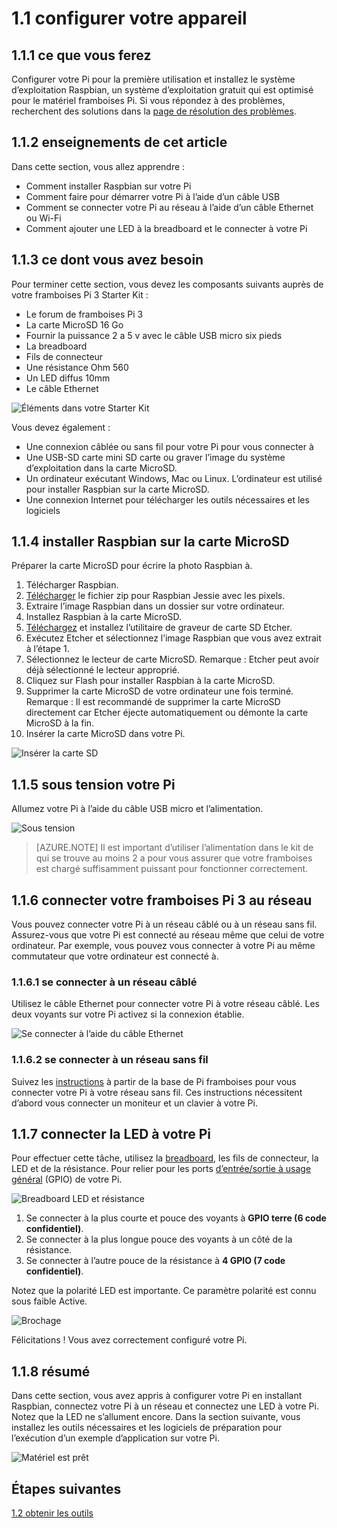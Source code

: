 <properties
 pageTitle="Configurer votre périphérique | Microsoft Azure"
 description="Configurer votre framboises Pi 3 lors de la première utilisation et installez le système d’exploitation Raspbian, un système d’exploitation gratuit qui est optimisé pour le matériel framboises Pi."
 services="iot-hub"
 documentationCenter=""
 authors="shizn"
 manager="timlt"
 tags=""
 keywords=""/>

<tags
 ms.service="iot-hub"
 ms.devlang="multiple"
 ms.topic="article"
 ms.tgt_pltfrm="na"
 ms.workload="na"
 ms.date="10/21/2016"
 ms.author="xshi"/>

# <a name="11-configure-your-device"></a>1.1 configurer votre appareil

## <a name="111-what-you-will-do"></a>1.1.1 ce que vous ferez

Configurer votre Pi pour la première utilisation et installez le système d’exploitation Raspbian, un système d’exploitation gratuit qui est optimisé pour le matériel framboises Pi. Si vous répondez à des problèmes, recherchent des solutions dans la [page de résolution des problèmes](iot-hub-raspberry-pi-kit-node-troubleshooting.md).

## <a name="112-what-you-will-learn"></a>1.1.2 enseignements de cet article

Dans cette section, vous allez apprendre :

- Comment installer Raspbian sur votre Pi
- Comment faire pour démarrer votre Pi à l’aide d’un câble USB
- Comment se connecter votre Pi au réseau à l’aide d’un câble Ethernet ou Wi-Fi
- Comment ajouter une LED à la breadboard et le connecter à votre Pi

## <a name="113-what-you-need"></a>1.1.3 ce dont vous avez besoin

Pour terminer cette section, vous devez les composants suivants auprès de votre framboises Pi 3 Starter Kit :

- Le forum de framboises Pi 3
- La carte MicroSD 16 Go
- Fournir la puissance 2 a 5 v avec le câble USB micro six pieds
- La breadboard
- Fils de connecteur
- Une résistance Ohm 560
- Un LED diffus 10mm
- Le câble Ethernet

![Éléments dans votre Starter Kit](media/iot-hub-raspberry-pi-lessons/lesson1/starter_kit.jpg)

Vous devez également :

- Une connexion câblée ou sans fil pour votre Pi pour vous connecter à
- Une USB-SD carte mini SD carte ou graver l’image du système d’exploitation dans la carte MicroSD.
- Un ordinateur exécutant Windows, Mac ou Linux. L’ordinateur est utilisé pour installer Raspbian sur la carte MicroSD.
- Une connexion Internet pour télécharger les outils nécessaires et les logiciels

## <a name="114-install-raspbian-on-the-microsd-card"></a>1.1.4 installer Raspbian sur la carte MicroSD

Préparer la carte MicroSD pour écrire la photo Raspbian à.

1. Télécharger Raspbian.
  1. [Télécharger](https://www.raspberrypi.org/downloads/raspbian/) le fichier zip pour Raspbian Jessie avec les pixels.
  2. Extraire l’image Raspbian dans un dossier sur votre ordinateur.
2. Installez Raspbian à la carte MicroSD.
  1. [Téléchargez](https://www.etcher.io) et installez l’utilitaire de graveur de carte SD Etcher.
  2. Exécutez Etcher et sélectionnez l’image Raspbian que vous avez extrait à l’étape 1.
  3. Sélectionnez le lecteur de carte MicroSD.
    Remarque : Etcher peut avoir déjà sélectionné le lecteur approprié.
  4. Cliquez sur Flash pour installer Raspbian à la carte MicroSD.
  5. Supprimer la carte MicroSD de votre ordinateur une fois terminé.
    Remarque : Il est recommandé de supprimer la carte MicroSD directement car Etcher éjecte automatiquement ou démonte la carte MicroSD à la fin.
  6. Insérer la carte MicroSD dans votre Pi.

![Insérer la carte SD](media/iot-hub-raspberry-pi-lessons/lesson1/insert_sdcard.jpg)

## <a name="115-power-on-your-pi"></a>1.1.5 sous tension votre Pi

Allumez votre Pi à l’aide du câble USB micro et l’alimentation.

![Sous tension](media/iot-hub-raspberry-pi-lessons/lesson1/micro_usb_power_on.jpg)

> [AZURE.NOTE] Il est important d’utiliser l’alimentation dans le kit de qui se trouve au moins 2 a pour vous assurer que votre framboises est chargé suffisamment puissant pour fonctionner correctement.

## <a name="116-connect-your-raspberry-pi-3-to-the-network"></a>1.1.6 connecter votre framboises Pi 3 au réseau

Vous pouvez connecter votre Pi à un réseau câblé ou à un réseau sans fil. Assurez-vous que votre Pi est connecté au réseau même que celui de votre ordinateur. Par exemple, vous pouvez vous connecter à votre Pi au même commutateur que votre ordinateur est connecté à.

### <a name="1161-connect-to-a-wired-network"></a>1.1.6.1 se connecter à un réseau câblé

Utilisez le câble Ethernet pour connecter votre Pi à votre réseau câblé. Les deux voyants sur votre Pi activez si la connexion établie.

![Se connecter à l’aide du câble Ethernet](media/iot-hub-raspberry-pi-lessons/lesson1/connect_ethernet.jpg)

### <a name="1162-connect-to-a-wireless-network"></a>1.1.6.2 se connecter à un réseau sans fil

Suivez les [instructions](https://www.raspberrypi.org/learning/software-guide/wifi/) à partir de la base de Pi framboises pour vous connecter votre Pi à votre réseau sans fil. Ces instructions nécessitent d’abord vous connecter un moniteur et un clavier à votre Pi.

## <a name="117-connect-the-led-to-your-pi"></a>1.1.7 connecter la LED à votre Pi

Pour effectuer cette tâche, utilisez la [breadboard](https://learn.sparkfun.com/tutorials/how-to-use-a-breadboard), les fils de connecteur, la LED et de la résistance. Pour relier pour les ports [d’entrée/sortie à usage général](https://www.raspberrypi.org/documentation/usage/gpio/) (GPIO) de votre Pi. 

![Breadboard LED et résistance](media/iot-hub-raspberry-pi-lessons/lesson1/breadboard_led_resistor.jpg)

1. Se connecter à la plus courte et pouce des voyants à **GPIO terre (6 code confidentiel)**.
2. Se connecter à la plus longue pouce des voyants à un côté de la résistance.
3. Se connecter à l’autre pouce de la résistance à **4 GPIO (7 code confidentiel)**.

Notez que la polarité LED est importante. Ce paramètre polarité est connu sous faible Active.

![Brochage](media/iot-hub-raspberry-pi-lessons/lesson1/pinout_breadboard.png)

Félicitations ! Vous avez correctement configuré votre Pi.

## <a name="118-summary"></a>1.1.8 résumé

Dans cette section, vous avez appris à configurer votre Pi en installant Raspbian, connectez votre Pi à un réseau et connectez une LED à votre Pi. Notez que la LED ne s’allument encore. Dans la section suivante, vous installez les outils nécessaires et les logiciels de préparation pour l’exécution d’un exemple d’application sur votre Pi.

![Matériel est prêt](media/iot-hub-raspberry-pi-lessons/lesson1/hardware_ready.jpg)

## <a name="next-steps"></a>Étapes suivantes

[1.2 obtenir les outils](iot-hub-raspberry-pi-kit-node-lesson1-get-the-tools-win32.md)
